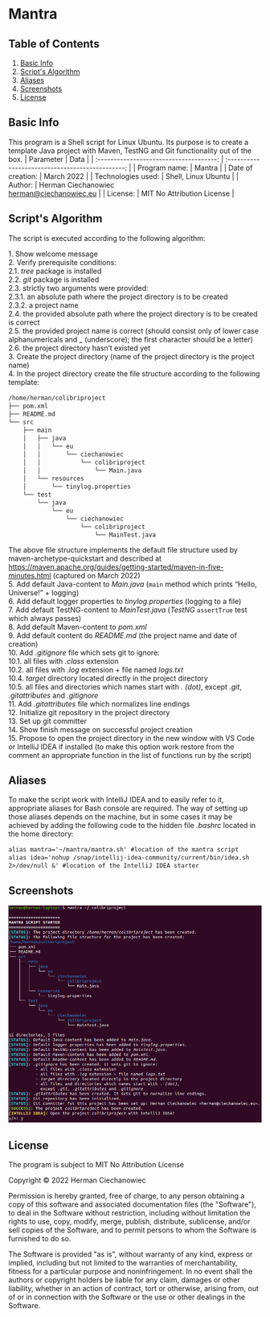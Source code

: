 # Mantra

## Table of Contents
1. [Basic Info](#Basic-Info)
2. [Script's Algorithm](#Scripts-Algorithm)
3. [Aliases]($Aliases)
4. [Screenshots](#Screenshots)
5. [License](#License)

## Basic Info
This program is a Shell script for Linux Ubuntu. Its purpose is to create a template Java project with Maven, TestNG and Git functionality out of the box.
| Parameter                               | Data                                             |
| :-------------------------------------: | :----------------------------------------------: |
| Program name:                           | Mantra                                           |
| Date of creation:                       | March 2022                                       |
| Technologies used:                      | Shell, Linux Ubuntu                              |
| Author:                                 | Herman Ciechanowiec <br/> herman@ciechanowiec.eu |
| License:                                | MIT No Attribution License                       |

## Script's Algorithm
The script is executed according to the following algorithm:

1\. Show welcome message<br/>
2\. Verify prerequisite conditions:<br/>
2.1. _tree_ package is installed<br/>
2.2. _git_ package is installed<br/>
2.3. strictly two arguments were provided:<br/>
2.3.1. an absolute path where the project directory is to be created<br/>
2.3.2. a project name<br/>
2.4. the provided absolute path where the project directory is to be created is correct<br/>
2.5. the provided project name is correct (should consist only of lower case alphanumericals and _ (underscore); the first character should be a letter)<br/>
2.6. the project directory hasn’t existed yet<br/>
3\. Create the project directory (name of the project directory is the project name)<br/>
4\. In the project directory create the file structure according to the following template:<br/>
```
/home/herman/colibriproject
├── pom.xml
├── README.md
└── src
    ├── main
    │   ├── java
    │   │   └── eu
    │   │       └── ciechanowiec
    │   │           └── colibriproject
    │   │               └── Main.java
    │   └── resources
    │       └── tinylog.properties
    └── test
        └── java
            └── eu
                └── ciechanowiec
                    └── colibriproject
                        └── MainTest.java
```     
The above file structure implements the default file structure used by maven-archetype-quickstart and described at https://maven.apache.org/guides/getting-started/maven-in-five-minutes.html (captured on March 2022)<br/>
5\. Add default Java-content to _Main.java_ (`main` method which prints “Hello, Universe!” + logging)<br/>
6\. Add default logger properties to _tinylog.properties_ (logging to a file)<br/>
7\. Add default TestNG-content to _MainTest.java_ (_TestNG_ `assertTrue` test which always passes)<br/>
8\. Add default Maven-content to _pom.xml_<br/>
9\. Add default content do _README.md_ (the project name and date of creation)<br/>
10\. Add _.gitignore_ file which sets git to ignore:<br/>
10.1. all files with _.class_ extension<br/>
10.2. all files with _.log_ extension + file named _logs.txt_<br/>
10.4. _target_ directory located directly in the project directory<br/>
10.5. all files and directories which names start with _. (dot)_, except _.git_, _.gitattributes_ and _.gitignore_<br/>
11. Add _.gitattributes_ file which normalizes line endings<br/>
12\. Initialize git repository in the project directory<br/>
13\. Set up git committer<br/>
14\. Show finish message on successful project creation<br/>
15\. Propose to open the project directory in the new window with VS Code or IntelliJ IDEA if installed (to make this option work restore from the comment an appropriate function in the list of functions run by the script)<br/>

## Aliases
To make the script work with IntelliJ IDEA and to easily refer to it, appropriate aliases for Bash console are required. The way of setting up those aliases depends on the machine, but in some cases it may be achieved by adding the following code to the hidden file _.bashrc_ located in the home directory:
```
alias mantra='~/mantra/mantra.sh' #location of the mantra script
alias idea='nohup /snap/intellij-idea-community/current/bin/idea.sh 2>/dev/null &' #location of the IntelliJ IDEA starter
```

## Screenshots
<kbd><img src="!presentation/1.png"></kbd><br/>

## License
The program is subject to MIT No Attribution License

Copyright © 2022 Herman Ciechanowiec

Permission is hereby granted, free of charge, to any person obtaining a copy of this
software and associated documentation files (the "Software"), to deal in the Software
without restriction, including without limitation the rights to use, copy, modify,
merge, publish, distribute, sublicense, and/or sell copies of the Software, and to
permit persons to whom the Software is furnished to do so.

The Software is provided "as is", without warranty of any kind, express or implied,
including but not limited to the warranties of merchantability, fitness for a
particular purpose and noninfringement. In no event shall the authors or copyright
holders be liable for any claim, damages or other liability, whether in an action
of contract, tort or otherwise, arising from, out of or in connection with the
Software or the use or other dealings in the Software.
